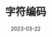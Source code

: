 ---
title: 字符编码
date: 2023-03-22
icon: Encode-File
category: HTML
tag:
  - frontend
  - html
  - basic-knowledge
---